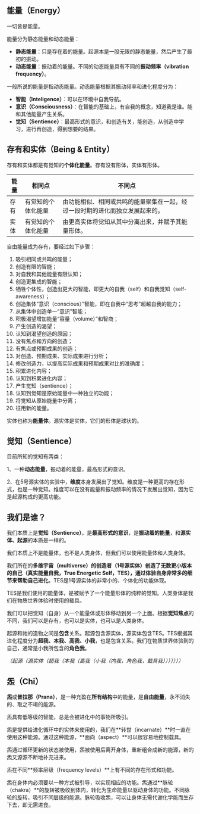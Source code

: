 ## 能量（Energy）

一切皆是能量。

能量分为静态能量和动态能量：

- **静态能量**：只是存在着的能量。起源本是一股无限的静态能量，然后产生了最初的振动。
- **动态能量**：振动着的能量。不同的动态能量具有不同的**振动频率（vibration frequency）**。

一般所说的能量是指动态能量。动态能量根据其振动频率和进化程度分为：

- **智能（Inteligence）**：可以在环境中自我导航。
- **意识（Consciousness）**：在智能的基础上，有自我的概念，知道我是谁。能和其他能量产生关系。
- **觉知（Sentience）**：最高形式的意识，和创造有关，能创造，从创造中学习，进行再创造，得到想要的结果。


## 存有和实体（Being & Entity）

存有和实体都是有觉知的**个体化能量**。存有没有形体，实体有形体。

能量|相同点|不同点
---|---|---
存有|有觉知的个体化能量|由功能相似、相同或共鸣的能量聚集在一起，经过一段时期的进化而独立发展起来的。
实体|有觉知的个体化能量|由更高实体将觉知从其中分离出来，并赋予其能量形体。

自由能量成为存有，要经过如下步骤：

1. 吸引相同或共鸣的能量；
2. 创造有限的智能；
3. 对自我和其他能量有限认知；
4. 创造更集成的智能；
5. 牺牲个体性，创造出更大的智能，即更大的自我（self）和自我觉知（self-awareness）；
6. 创造集体“意识（conscious）”智能，即在自我中“思考”超越自我的能力；
7. 从集体中创造单一“意识”智能；
8. 积极渴望增加能量“容量（volume）”和智商；
9. 产生创造的渴望；
10. 认知到渴望创造的原因；
11. 没有焦点和方向的创造；
12. 有焦点或预期成果的创造；
13. 对创造、预期成果、实际成果进行分析；
14. 修改创造力，以提高实际成果和预期成果对比的准确度；
15. 积累进化内容；
16. 认知到积累进化内容；
17. 产生觉知（sentience）；
18. 认知到觉知是原始能量中一种独立的功能；
19. 将觉知从原始能量中分离；
20. 征用新的能量。

实体也称为**能量体**。源实体是实体，它们的形体是球状的。


## 觉知（Sentience）

目前所知的觉知有两类：

1、一种**动态能量**，振动着的能量，最高形式的意识。

2、在5号源实体的实验中，**维度**本身发展出了觉知。维度是一种更高的存在形式，也是一种觉知。维度可以在没有能量和振动频率的情况下发展出觉知，因为它是起源构成的更高功能。


## 我们是谁？

我们本质上是**觉知（Sentience）**，是**最高形式的意识**，是**振动着的能量**，和**源实体、起源**的本质是一样的。

我们本质上不是能量体，也不是人类身体，但我们可以使用能量体和人类身体。

我们所在的**多维宇宙（multiverse）**的创造者（**1号源实体**）创造了无数更小版本的自己（**真实能量自我，True Energetic Self，TES**），通过体验自身非常多的细节来**帮助自己进化**。TES是1号源实体的非常小的、个体化的功能体现。

TES是我们使用的能量体，是被赋予了一个能量形体的纯粹的觉知。人类身体是我们在物质世界体验时使用的载具。

我们可以把觉知（自身）从一个能量体或形体移动到另一个上面。根据**觉知焦点**的不同，我们可以是存有，也可以是实体，也可以是人类身体。

起源和祂的造物之间是**包含**关系。起源包含源实体，源实体包含TES。TES根据其进化程度分为**超我、本我、高我、小我**，也是包含关系。我们在物质世界体验到的自己，通常是小我所包含的**角色我**。

*（起源（源实体（超我（本我（高我（小我（内我，角色我，载具我）））））））*


## 炁（Chi）

**炁**或**普拉那（Prana）**，是一种充盈在**所有结构**中的能量，是**自由能量**，永不消失的、取之不竭的能源。

炁具有低等级的智能，总是会被进化中的事物所吸引。

炁是提供给进化循环中的实体来使用的，我们在**转世（incarnate）**时一直在使用这种能源。通过这种能源，**面向（aspect）**可以很容易地控制载具。

炁通过循环更新的状态被使用，炁被使用后离开身体，重新组合成新的能源，新的炁又源源不断地补充进来。

炁在不同**频率层级（frequency levels）**上有不同的存在形式和功能。

炁在身体内必须要以一种方式被引导，以实现相应的功能。炁通过**脉轮（chakra）**的旋转被吸收到体内，转化为生命能量以驱动身体的功能。不同脉轮的旋转，吸引不同层级的能源。脉轮吸收炁，可以让身体无需代谢化学能而生存下去，即无需进食。